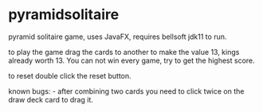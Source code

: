 # pyramidsolitaire
pyramid solitaire game, uses JavaFX, requires bellsoft jdk11 to run.

to play the game drag the cards to another to make the value 13, kings already worth 13.
You can not win every game, try to get the highest score.

to reset double click the reset button.

known bugs:
	- after combining two cards you need to click twice on the draw deck card to drag it.

